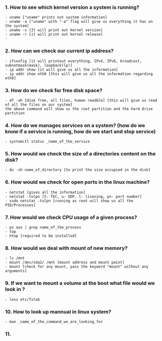 ### 1. How to see which kernel version a system is running?

```plain text
- uname ["uname" prints out system information]
- uname -a ["uname" with "-a" flag will give us everything it has on the system]
- uname -v [It will print out kernel version]
- uname -r [it will print out kernel release]
- 
```

### 2. How can we check our current ip address?

```plain text
- ifconfig [it will printout everything, IPv4, IPv6, broadcast, subnetmask(mask), loopback(lp)]
- ip addr show [it will give us all the information]
- ip addr show eth0 [this will give us all the information regarding eth0]
```

### 3. How do we check for free disk space?

```plain text
- df -ah [disk free, all files, human readble] [this will give us read of all the files on our system]
the above command will show us the root partition and the hard drive partition

```

### 4. How do we manages services on a system? (how do we know if a service is running, how do we start and stop service)

```plain text
- systemctl status _name_of_the_service 
```

### 5. How would we check the size of a directories content on the disk?

```plain text
- du -sh name_of_directory [to print the size occupied in the disk]
```

### 6. How would we check for open ports in the linux machine?

```plain text
- netstat [gives all the information]
- netstat -tulpn [t- TEC, u- UDP, l- lisening, pn- port number]
- sudo netstat -tulpn [running as root will show us all the PID/Processes]
```

### 7. How would we check CPU usage of a given process?

```plain text
- ps aux | grep name_of_the_process
- top
- htop [required to be installed]
```

### 8. How would we deal with mount of new memory?

```plain text
- ls /mnt
- mount /dev/sda2/ /mnt [mount address and mount point]
- mount [check for any mount, pass the keyword "mount" without any arguments]
```

### 9. If we want to mount a volume at the boot what file would we look in ?

```plain text
- less etc/fstab
```

### 10. How to look up mannual in linux system?

```plain text 
- man _name_of_the_command_we_are_looking_for
```

### 11. 